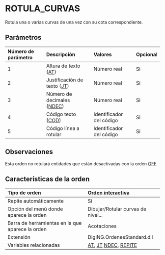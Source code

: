 # ROTULA\_CURVAS

Rotula una o varias curvas de una vez con su cota correspondiente.

## Parámetros

| Número de parámetro | Descripción | Valores | Opcional |
| :--- | :--- | :--- | :--- |
| 1 | Altura de texto \([AT](AT.html)\) | Número real | Si |
| 2 | Justificación de texto \([JT](JT.html)\) | Número real | Si |
| 3 | Número de decimales \([NDEC](NDEC.html)\) | Número real | Si |
| 4 | Código texto \([COD](COD.html)\) | Identificador del código | Si |
| 5 | Código línea a rotular | Identificador del código | Si |

## Observaciones

Esta orden no rotulará entidades que están desactivadas con la orden [OFF](OFF.html).

## Características de la orden

| Tipo de orden | [Orden interactiva]() |
| :--- | :--- |
| Repite automáticamente | Si |
| Opción del menú donde aparece la orden | Dibujar/Rotular curvas de nivel... |
| Barra de herramientas en la que aparece la orden | Acotaciones |
| Extensión | DigiNG.OrdenesStandard.dll |
| Variables relacionadas | [AT](AT.html), [JT](JT.html) [NDEC](NDEC.html), [REPITE](REPITE.html) |

